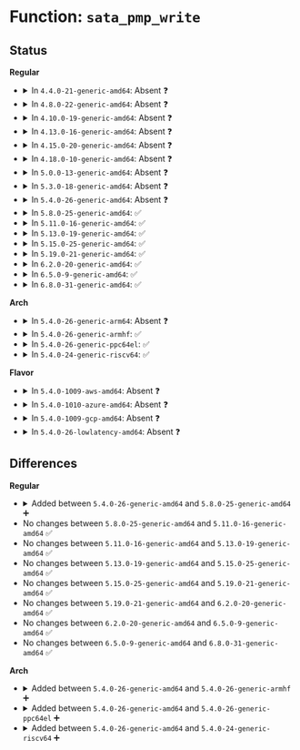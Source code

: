 # Function: <code>sata_pmp_write</code>

## Status
<b>Regular</b>
<ul>
<li>
<details>
<summary>In <code>4.4.0-21-generic-amd64</code>: Absent ❓</summary>

```json
{
  "name": "sata_pmp_write",
  "collision_type": "Unique Static",
  "inline_type": "Selective",
  "funcs": [
    {
      "addr": 18446744071585003648,
      "name": "sata_pmp_write",
      "external": false,
      "loc": "drivers/ata/libata-pmp.c:76",
      "file": "drivers/ata/libata-pmp.c",
      "inline": "not declared, inlined",
      "caller_inline": [],
      "caller_func": [
        "drivers/ata/libata-pmp.c:sata_pmp_configure",
        "drivers/ata/libata-pmp.c:sata_pmp_configure",
        "drivers/ata/libata-pmp.c:sata_pmp_eh_recover",
        "drivers/ata/libata-pmp.c:sata_pmp_eh_recover",
        "drivers/ata/libata-pmp.c:sata_pmp_scr_write"
      ]
    }
  ],
  "symbols": [
    {
      "addr": 18446744071585003648,
      "name": "sata_pmp_write.isra.7",
      "section": ".text",
      "bind": "STB_LOCAL",
      "size": 184
    }
  ]
}
```
</details>
</li>
<li>
<details>
<summary>In <code>4.8.0-22-generic-amd64</code>: Absent ❓</summary>

```json
{
  "name": "sata_pmp_write",
  "collision_type": "Unique Static",
  "inline_type": "Selective",
  "funcs": [
    {
      "addr": 18446744071585371536,
      "name": "sata_pmp_write",
      "external": false,
      "loc": "drivers/ata/libata-pmp.c:76",
      "file": "drivers/ata/libata-pmp.c",
      "inline": "not declared, inlined",
      "caller_inline": [],
      "caller_func": [
        "drivers/ata/libata-pmp.c:sata_pmp_eh_recover",
        "drivers/ata/libata-pmp.c:sata_pmp_eh_recover",
        "drivers/ata/libata-pmp.c:sata_pmp_configure",
        "drivers/ata/libata-pmp.c:sata_pmp_configure",
        "drivers/ata/libata-pmp.c:sata_pmp_scr_write"
      ]
    }
  ],
  "symbols": [
    {
      "addr": 18446744071585371536,
      "name": "sata_pmp_write.isra.7",
      "section": ".text",
      "bind": "STB_LOCAL",
      "size": 180
    }
  ]
}
```
</details>
</li>
<li>
<details>
<summary>In <code>4.10.0-19-generic-amd64</code>: Absent ❓</summary>

```json
{
  "name": "sata_pmp_write",
  "collision_type": "Unique Static",
  "inline_type": "Selective",
  "funcs": [
    {
      "addr": 18446744071585572384,
      "name": "sata_pmp_write",
      "external": false,
      "loc": "drivers/ata/libata-pmp.c:76",
      "file": "drivers/ata/libata-pmp.c",
      "inline": "not declared, inlined",
      "caller_inline": [],
      "caller_func": [
        "drivers/ata/libata-pmp.c:sata_pmp_eh_recover",
        "drivers/ata/libata-pmp.c:sata_pmp_eh_recover",
        "drivers/ata/libata-pmp.c:sata_pmp_configure",
        "drivers/ata/libata-pmp.c:sata_pmp_configure",
        "drivers/ata/libata-pmp.c:sata_pmp_scr_write"
      ]
    }
  ],
  "symbols": [
    {
      "addr": 18446744071585572384,
      "name": "sata_pmp_write.isra.7",
      "section": ".text",
      "bind": "STB_LOCAL",
      "size": 180
    }
  ]
}
```
</details>
</li>
<li>
<details>
<summary>In <code>4.13.0-16-generic-amd64</code>: Absent ❓</summary>

```json
{
  "name": "sata_pmp_write",
  "collision_type": "Unique Static",
  "inline_type": "Selective",
  "funcs": [
    {
      "addr": 18446744071585656016,
      "name": "sata_pmp_write",
      "external": false,
      "loc": "drivers/ata/libata-pmp.c:76",
      "file": "drivers/ata/libata-pmp.c",
      "inline": "not declared, inlined",
      "caller_inline": [],
      "caller_func": [
        "drivers/ata/libata-pmp.c:sata_pmp_eh_recover",
        "drivers/ata/libata-pmp.c:sata_pmp_eh_recover",
        "drivers/ata/libata-pmp.c:sata_pmp_configure",
        "drivers/ata/libata-pmp.c:sata_pmp_configure",
        "drivers/ata/libata-pmp.c:sata_pmp_scr_write"
      ]
    }
  ],
  "symbols": [
    {
      "addr": 18446744071585656016,
      "name": "sata_pmp_write.isra.7",
      "section": ".text",
      "bind": "STB_LOCAL",
      "size": 172
    }
  ]
}
```
</details>
</li>
<li>
<details>
<summary>In <code>4.15.0-20-generic-amd64</code>: Absent ❓</summary>

```json
{
  "name": "sata_pmp_write",
  "collision_type": "Unique Static",
  "inline_type": "Selective",
  "funcs": [
    {
      "addr": 18446744071586088240,
      "name": "sata_pmp_write",
      "external": false,
      "loc": "drivers/ata/libata-pmp.c:76",
      "file": "drivers/ata/libata-pmp.c",
      "inline": "not declared, inlined",
      "caller_inline": [],
      "caller_func": [
        "drivers/ata/libata-pmp.c:sata_pmp_eh_recover",
        "drivers/ata/libata-pmp.c:sata_pmp_eh_recover",
        "drivers/ata/libata-pmp.c:sata_pmp_configure",
        "drivers/ata/libata-pmp.c:sata_pmp_configure",
        "drivers/ata/libata-pmp.c:sata_pmp_scr_write"
      ]
    }
  ],
  "symbols": [
    {
      "addr": 18446744071586088240,
      "name": "sata_pmp_write.isra.7",
      "section": ".text",
      "bind": "STB_LOCAL",
      "size": 172
    }
  ]
}
```
</details>
</li>
<li>
<details>
<summary>In <code>4.18.0-10-generic-amd64</code>: Absent ❓</summary>

```json
{
  "name": "sata_pmp_write",
  "collision_type": "Unique Static",
  "inline_type": "Selective",
  "funcs": [
    {
      "addr": 18446744071586336320,
      "name": "sata_pmp_write",
      "external": false,
      "loc": "drivers/ata/libata-pmp.c:76",
      "file": "drivers/ata/libata-pmp.c",
      "inline": "not declared, inlined",
      "caller_inline": [],
      "caller_func": [
        "drivers/ata/libata-pmp.c:sata_pmp_eh_recover",
        "drivers/ata/libata-pmp.c:sata_pmp_eh_recover",
        "drivers/ata/libata-pmp.c:sata_pmp_configure",
        "drivers/ata/libata-pmp.c:sata_pmp_configure",
        "drivers/ata/libata-pmp.c:sata_pmp_scr_write"
      ]
    }
  ],
  "symbols": [
    {
      "addr": 18446744071586336320,
      "name": "sata_pmp_write.isra.7",
      "section": ".text",
      "bind": "STB_LOCAL",
      "size": 155
    }
  ]
}
```
</details>
</li>
<li>
<details>
<summary>In <code>5.0.0-13-generic-amd64</code>: Absent ❓</summary>

```json
{
  "name": "sata_pmp_write",
  "collision_type": "Unique Static",
  "inline_type": "Selective",
  "funcs": [
    {
      "addr": 18446744071586477552,
      "name": "sata_pmp_write",
      "external": false,
      "loc": "drivers/ata/libata-pmp.c:76",
      "file": "drivers/ata/libata-pmp.c",
      "inline": "not declared, inlined",
      "caller_inline": [],
      "caller_func": [
        "drivers/ata/libata-pmp.c:sata_pmp_eh_recover",
        "drivers/ata/libata-pmp.c:sata_pmp_eh_recover",
        "drivers/ata/libata-pmp.c:sata_pmp_configure",
        "drivers/ata/libata-pmp.c:sata_pmp_configure",
        "drivers/ata/libata-pmp.c:sata_pmp_scr_write"
      ]
    }
  ],
  "symbols": [
    {
      "addr": 18446744071586477552,
      "name": "sata_pmp_write.isra.7",
      "section": ".text",
      "bind": "STB_LOCAL",
      "size": 155
    }
  ]
}
```
</details>
</li>
<li>
<details>
<summary>In <code>5.3.0-18-generic-amd64</code>: Absent ❓</summary>

```json
{
  "name": "sata_pmp_write",
  "collision_type": "Unique Static",
  "inline_type": "Selective",
  "funcs": [
    {
      "addr": 18446744071586723024,
      "name": "sata_pmp_write",
      "external": false,
      "loc": "drivers/ata/libata-pmp.c:75",
      "file": "drivers/ata/libata-pmp.c",
      "inline": "not declared, inlined",
      "caller_inline": [],
      "caller_func": [
        "drivers/ata/libata-pmp.c:sata_pmp_eh_recover",
        "drivers/ata/libata-pmp.c:sata_pmp_eh_recover",
        "drivers/ata/libata-pmp.c:sata_pmp_configure",
        "drivers/ata/libata-pmp.c:sata_pmp_configure",
        "drivers/ata/libata-pmp.c:sata_pmp_scr_write"
      ]
    }
  ],
  "symbols": [
    {
      "addr": 18446744071586723024,
      "name": "sata_pmp_write.isra.0",
      "section": ".text",
      "bind": "STB_LOCAL",
      "size": 159
    }
  ]
}
```
</details>
</li>
<li>
<details>
<summary>In <code>5.4.0-26-generic-amd64</code>: Absent ❓</summary>

```json
{
  "name": "sata_pmp_write",
  "collision_type": "Unique Static",
  "inline_type": "Selective",
  "funcs": [
    {
      "addr": 18446744071586869568,
      "name": "sata_pmp_write",
      "external": false,
      "loc": "drivers/ata/libata-pmp.c:75",
      "file": "drivers/ata/libata-pmp.c",
      "inline": "not declared, inlined",
      "caller_inline": [],
      "caller_func": [
        "drivers/ata/libata-pmp.c:sata_pmp_eh_recover",
        "drivers/ata/libata-pmp.c:sata_pmp_eh_recover",
        "drivers/ata/libata-pmp.c:sata_pmp_configure",
        "drivers/ata/libata-pmp.c:sata_pmp_configure",
        "drivers/ata/libata-pmp.c:sata_pmp_scr_write"
      ]
    }
  ],
  "symbols": [
    {
      "addr": 18446744071586869568,
      "name": "sata_pmp_write.isra.0",
      "section": ".text",
      "bind": "STB_LOCAL",
      "size": 159
    }
  ]
}
```
</details>
</li>
<li>
<details>
<summary>In <code>5.8.0-25-generic-amd64</code>: ✅</summary>

```c
unsigned int sata_pmp_write(struct ata_link * link, int reg, u32 val)
```

```json
{
  "name": "sata_pmp_write",
  "collision_type": "Unique Static",
  "inline_type": "No",
  "funcs": [
    {
      "addr": 18446744071587679344,
      "name": "sata_pmp_write",
      "external": false,
      "loc": "drivers/ata/libata-pmp.c:75",
      "file": "drivers/ata/libata-pmp.c",
      "inline": "seen, unknown",
      "caller_inline": [],
      "caller_func": [
        "drivers/ata/libata-pmp.c:sata_pmp_configure",
        "drivers/ata/libata-pmp.c:sata_pmp_configure",
        "drivers/ata/libata-pmp.c:sata_pmp_scr_write"
      ]
    }
  ],
  "symbols": [
    {
      "addr": 18446744071587679344,
      "name": "sata_pmp_write",
      "section": ".text",
      "bind": "STB_LOCAL",
      "size": 167
    }
  ]
}
```
</details>
</li>
<li>
<details>
<summary>In <code>5.11.0-16-generic-amd64</code>: ✅</summary>

```c
unsigned int sata_pmp_write(struct ata_link * link, int reg, u32 val)
```

```json
{
  "name": "sata_pmp_write",
  "collision_type": "Unique Static",
  "inline_type": "No",
  "funcs": [
    {
      "addr": 18446744071587739968,
      "name": "sata_pmp_write",
      "external": false,
      "loc": "drivers/ata/libata-pmp.c:75",
      "file": "drivers/ata/libata-pmp.c",
      "inline": "seen, unknown",
      "caller_inline": [],
      "caller_func": [
        "drivers/ata/libata-pmp.c:sata_pmp_configure",
        "drivers/ata/libata-pmp.c:sata_pmp_configure",
        "drivers/ata/libata-pmp.c:sata_pmp_scr_write"
      ]
    }
  ],
  "symbols": [
    {
      "addr": 18446744071587739968,
      "name": "sata_pmp_write",
      "section": ".text",
      "bind": "STB_LOCAL",
      "size": 167
    }
  ]
}
```
</details>
</li>
<li>
<details>
<summary>In <code>5.13.0-19-generic-amd64</code>: ✅</summary>

```c
unsigned int sata_pmp_write(struct ata_link * link, int reg, u32 val)
```

```json
{
  "name": "sata_pmp_write",
  "collision_type": "Unique Static",
  "inline_type": "No",
  "funcs": [
    {
      "addr": 18446744071587618976,
      "name": "sata_pmp_write",
      "external": false,
      "loc": "drivers/ata/libata-pmp.c:75",
      "file": "drivers/ata/libata-pmp.c",
      "inline": "seen, unknown",
      "caller_inline": [],
      "caller_func": [
        "drivers/ata/libata-pmp.c:sata_pmp_configure",
        "drivers/ata/libata-pmp.c:sata_pmp_configure",
        "drivers/ata/libata-pmp.c:sata_pmp_scr_write"
      ]
    }
  ],
  "symbols": [
    {
      "addr": 18446744071587618976,
      "name": "sata_pmp_write",
      "section": ".text",
      "bind": "STB_LOCAL",
      "size": 162
    }
  ]
}
```
</details>
</li>
<li>
<details>
<summary>In <code>5.15.0-25-generic-amd64</code>: ✅</summary>

```c
unsigned int sata_pmp_write(struct ata_link * link, int reg, u32 val)
```

```json
{
  "name": "sata_pmp_write",
  "collision_type": "Unique Static",
  "inline_type": "No",
  "funcs": [
    {
      "addr": 18446744071588203968,
      "name": "sata_pmp_write",
      "external": false,
      "loc": "drivers/ata/libata-pmp.c:75",
      "file": "drivers/ata/libata-pmp.c",
      "inline": "seen, unknown",
      "caller_inline": [],
      "caller_func": [
        "drivers/ata/libata-pmp.c:sata_pmp_configure",
        "drivers/ata/libata-pmp.c:sata_pmp_configure",
        "drivers/ata/libata-pmp.c:sata_pmp_scr_write"
      ]
    }
  ],
  "symbols": [
    {
      "addr": 18446744071588203968,
      "name": "sata_pmp_write",
      "section": ".text",
      "bind": "STB_LOCAL",
      "size": 162
    }
  ]
}
```
</details>
</li>
<li>
<details>
<summary>In <code>5.19.0-21-generic-amd64</code>: ✅</summary>

```c
unsigned int sata_pmp_write(struct ata_link * link, int reg, u32 val)
```

```json
{
  "name": "sata_pmp_write",
  "collision_type": "Unique Static",
  "inline_type": "No",
  "funcs": [
    {
      "addr": 18446744071589589584,
      "name": "sata_pmp_write",
      "external": false,
      "loc": "drivers/ata/libata-pmp.c:75",
      "file": "drivers/ata/libata-pmp.c",
      "inline": "seen, unknown",
      "caller_inline": [],
      "caller_func": [
        "drivers/ata/libata-pmp.c:sata_pmp_configure",
        "drivers/ata/libata-pmp.c:sata_pmp_configure",
        "drivers/ata/libata-pmp.c:sata_pmp_scr_write"
      ]
    }
  ],
  "symbols": [
    {
      "addr": 18446744071589589584,
      "name": "sata_pmp_write",
      "section": ".text",
      "bind": "STB_LOCAL",
      "size": 180
    }
  ]
}
```
</details>
</li>
<li>
<details>
<summary>In <code>6.2.0-20-generic-amd64</code>: ✅</summary>

```c
unsigned int sata_pmp_write(struct ata_link * link, int reg, u32 val)
```

```json
{
  "name": "sata_pmp_write",
  "collision_type": "Unique Static",
  "inline_type": "No",
  "funcs": [
    {
      "addr": 18446744071591185632,
      "name": "sata_pmp_write",
      "external": false,
      "loc": "drivers/ata/libata-pmp.c:75",
      "file": "drivers/ata/libata-pmp.c",
      "inline": "seen, unknown",
      "caller_inline": [],
      "caller_func": [
        "drivers/ata/libata-pmp.c:sata_pmp_configure",
        "drivers/ata/libata-pmp.c:sata_pmp_configure",
        "drivers/ata/libata-pmp.c:sata_pmp_scr_write"
      ]
    }
  ],
  "symbols": [
    {
      "addr": 18446744071591185632,
      "name": "sata_pmp_write",
      "section": ".text",
      "bind": "STB_LOCAL",
      "size": 180
    }
  ]
}
```
</details>
</li>
<li>
<details>
<summary>In <code>6.5.0-9-generic-amd64</code>: ✅</summary>

```c
unsigned int sata_pmp_write(struct ata_link * link, int reg, u32 val)
```

```json
{
  "name": "sata_pmp_write",
  "collision_type": "Unique Static",
  "inline_type": "No",
  "funcs": [
    {
      "addr": 18446744071591544816,
      "name": "sata_pmp_write",
      "external": false,
      "loc": "drivers/ata/libata-pmp.c:75",
      "file": "drivers/ata/libata-pmp.c",
      "inline": "seen, unknown",
      "caller_inline": [],
      "caller_func": [
        "drivers/ata/libata-pmp.c:sata_pmp_configure",
        "drivers/ata/libata-pmp.c:sata_pmp_configure",
        "drivers/ata/libata-pmp.c:sata_pmp_scr_write"
      ]
    }
  ],
  "symbols": [
    {
      "addr": 18446744071591544816,
      "name": "sata_pmp_write",
      "section": ".text",
      "bind": "STB_LOCAL",
      "size": 180
    }
  ]
}
```
</details>
</li>
<li>
<details>
<summary>In <code>6.8.0-31-generic-amd64</code>: ✅</summary>

```c
unsigned int sata_pmp_write(struct ata_link * link, int reg, u32 val)
```

```json
{
  "name": "sata_pmp_write",
  "collision_type": "Unique Static",
  "inline_type": "No",
  "funcs": [
    {
      "addr": 18446744071591893216,
      "name": "sata_pmp_write",
      "external": false,
      "loc": "drivers/ata/libata-pmp.c:75",
      "file": "drivers/ata/libata-pmp.c",
      "inline": "seen, unknown",
      "caller_inline": [],
      "caller_func": [
        "drivers/ata/libata-pmp.c:sata_pmp_configure",
        "drivers/ata/libata-pmp.c:sata_pmp_configure",
        "drivers/ata/libata-pmp.c:sata_pmp_scr_write"
      ]
    }
  ],
  "symbols": [
    {
      "addr": 18446744071591893216,
      "name": "sata_pmp_write",
      "section": ".text",
      "bind": "STB_LOCAL",
      "size": 180
    }
  ]
}
```
</details>
</li>
</ul>
<b>Arch</b>
<ul>
<li>
<details>
<summary>In <code>5.4.0-26-generic-arm64</code>: Absent ❓</summary>

```json
{
  "name": "sata_pmp_write",
  "collision_type": "Unique Static",
  "inline_type": "Selective",
  "funcs": [
    {
      "addr": 18446603336499803920,
      "name": "sata_pmp_write",
      "external": false,
      "loc": "drivers/ata/libata-pmp.c:75",
      "file": "drivers/ata/libata-pmp.c",
      "inline": "not declared, inlined",
      "caller_inline": [],
      "caller_func": [
        "drivers/ata/libata-pmp.c:sata_pmp_eh_recover",
        "drivers/ata/libata-pmp.c:sata_pmp_eh_recover",
        "drivers/ata/libata-pmp.c:sata_pmp_configure",
        "drivers/ata/libata-pmp.c:sata_pmp_configure",
        "drivers/ata/libata-pmp.c:sata_pmp_scr_write"
      ]
    }
  ],
  "symbols": [
    {
      "addr": 18446603336499803920,
      "name": "sata_pmp_write.isra.0",
      "section": ".text",
      "bind": "STB_LOCAL",
      "size": 196
    }
  ]
}
```
</details>
</li>
<li>
<details>
<summary>In <code>5.4.0-26-generic-armhf</code>: ✅</summary>

```c
unsigned int sata_pmp_write(struct ata_link * link, int reg, u32 val)
```

```json
{
  "name": "sata_pmp_write",
  "collision_type": "Unique Static",
  "inline_type": "No",
  "funcs": [
    {
      "addr": 3232246024,
      "name": "sata_pmp_write",
      "external": false,
      "loc": "drivers/ata/libata-pmp.c:75",
      "file": "drivers/ata/libata-pmp.c",
      "inline": "seen, unknown",
      "caller_inline": [],
      "caller_func": [
        "drivers/ata/libata-pmp.c:sata_pmp_eh_recover",
        "drivers/ata/libata-pmp.c:sata_pmp_eh_recover",
        "drivers/ata/libata-pmp.c:sata_pmp_configure",
        "drivers/ata/libata-pmp.c:sata_pmp_configure",
        "drivers/ata/libata-pmp.c:sata_pmp_scr_write"
      ]
    }
  ],
  "symbols": [
    {
      "addr": 3232246024,
      "name": "sata_pmp_write",
      "section": ".text",
      "bind": "STB_LOCAL",
      "size": 216
    }
  ]
}
```
</details>
</li>
<li>
<details>
<summary>In <code>5.4.0-26-generic-ppc64el</code>: ✅</summary>

```c
unsigned int sata_pmp_write(struct ata_link * link, int reg, u32 val)
```

```json
{
  "name": "sata_pmp_write",
  "collision_type": "Unique Static",
  "inline_type": "No",
  "funcs": [
    {
      "addr": 13835058055293159280,
      "name": "sata_pmp_write",
      "external": false,
      "loc": "drivers/ata/libata-pmp.c:75",
      "file": "drivers/ata/libata-pmp.c",
      "inline": "seen, unknown",
      "caller_inline": [],
      "caller_func": [
        "drivers/ata/libata-pmp.c:sata_pmp_eh_recover",
        "drivers/ata/libata-pmp.c:sata_pmp_eh_recover",
        "drivers/ata/libata-pmp.c:sata_pmp_configure",
        "drivers/ata/libata-pmp.c:sata_pmp_configure",
        "drivers/ata/libata-pmp.c:sata_pmp_scr_write"
      ]
    }
  ],
  "symbols": [
    {
      "addr": 13835058055293159280,
      "name": "sata_pmp_write",
      "section": ".text",
      "bind": "STB_LOCAL",
      "size": 232
    }
  ]
}
```
</details>
</li>
<li>
<details>
<summary>In <code>5.4.0-24-generic-riscv64</code>: ✅</summary>

```c
unsigned int sata_pmp_write(struct ata_link * link, int reg, u32 val)
```

```json
{
  "name": "sata_pmp_write",
  "collision_type": "Unique Static",
  "inline_type": "No",
  "funcs": [
    {
      "addr": 18446743936276955316,
      "name": "sata_pmp_write",
      "external": false,
      "loc": "drivers/ata/libata-pmp.c:75",
      "file": "drivers/ata/libata-pmp.c",
      "inline": "seen, unknown",
      "caller_inline": [],
      "caller_func": [
        "drivers/ata/libata-pmp.c:sata_pmp_eh_recover",
        "drivers/ata/libata-pmp.c:sata_pmp_eh_recover",
        "drivers/ata/libata-pmp.c:sata_pmp_configure",
        "drivers/ata/libata-pmp.c:sata_pmp_configure",
        "drivers/ata/libata-pmp.c:sata_pmp_scr_write"
      ]
    }
  ],
  "symbols": [
    {
      "addr": 18446743936276955316,
      "name": "sata_pmp_write",
      "section": ".text",
      "bind": "STB_LOCAL",
      "size": 150
    }
  ]
}
```
</details>
</li>
</ul>
<b>Flavor</b>
<ul>
<li>
<details>
<summary>In <code>5.4.0-1009-aws-amd64</code>: Absent ❓</summary>

```json
{
  "name": "sata_pmp_write",
  "collision_type": "Unique Static",
  "inline_type": "Selective",
  "funcs": [
    {
      "addr": 18446744071586628096,
      "name": "sata_pmp_write",
      "external": false,
      "loc": "drivers/ata/libata-pmp.c:75",
      "file": "drivers/ata/libata-pmp.c",
      "inline": "not declared, inlined",
      "caller_inline": [],
      "caller_func": [
        "drivers/ata/libata-pmp.c:sata_pmp_eh_recover",
        "drivers/ata/libata-pmp.c:sata_pmp_eh_recover",
        "drivers/ata/libata-pmp.c:sata_pmp_configure",
        "drivers/ata/libata-pmp.c:sata_pmp_configure",
        "drivers/ata/libata-pmp.c:sata_pmp_scr_write"
      ]
    }
  ],
  "symbols": [
    {
      "addr": 18446744071586628096,
      "name": "sata_pmp_write.isra.0",
      "section": ".text",
      "bind": "STB_LOCAL",
      "size": 159
    }
  ]
}
```
</details>
</li>
<li>
<details>
<summary>In <code>5.4.0-1010-azure-amd64</code>: Absent ❓</summary>

```json
{
  "name": "sata_pmp_write",
  "collision_type": "Unique Static",
  "inline_type": "Selective",
  "funcs": [
    {
      "addr": 18446744071586496592,
      "name": "sata_pmp_write",
      "external": false,
      "loc": "drivers/ata/libata-pmp.c:75",
      "file": "drivers/ata/libata-pmp.c",
      "inline": "not declared, inlined",
      "caller_inline": [],
      "caller_func": [
        "drivers/ata/libata-pmp.c:sata_pmp_eh_recover",
        "drivers/ata/libata-pmp.c:sata_pmp_eh_recover",
        "drivers/ata/libata-pmp.c:sata_pmp_configure",
        "drivers/ata/libata-pmp.c:sata_pmp_configure",
        "drivers/ata/libata-pmp.c:sata_pmp_scr_write"
      ]
    }
  ],
  "symbols": [
    {
      "addr": 18446744071586496592,
      "name": "sata_pmp_write.isra.0",
      "section": ".text",
      "bind": "STB_LOCAL",
      "size": 159
    }
  ]
}
```
</details>
</li>
<li>
<details>
<summary>In <code>5.4.0-1009-gcp-amd64</code>: Absent ❓</summary>

```json
{
  "name": "sata_pmp_write",
  "collision_type": "Unique Static",
  "inline_type": "Selective",
  "funcs": [
    {
      "addr": 18446744071586824128,
      "name": "sata_pmp_write",
      "external": false,
      "loc": "drivers/ata/libata-pmp.c:75",
      "file": "drivers/ata/libata-pmp.c",
      "inline": "not declared, inlined",
      "caller_inline": [],
      "caller_func": [
        "drivers/ata/libata-pmp.c:sata_pmp_eh_recover",
        "drivers/ata/libata-pmp.c:sata_pmp_eh_recover",
        "drivers/ata/libata-pmp.c:sata_pmp_configure",
        "drivers/ata/libata-pmp.c:sata_pmp_configure",
        "drivers/ata/libata-pmp.c:sata_pmp_scr_write"
      ]
    }
  ],
  "symbols": [
    {
      "addr": 18446744071586824128,
      "name": "sata_pmp_write.isra.0",
      "section": ".text",
      "bind": "STB_LOCAL",
      "size": 159
    }
  ]
}
```
</details>
</li>
<li>
<details>
<summary>In <code>5.4.0-26-lowlatency-amd64</code>: Absent ❓</summary>

```json
{
  "name": "sata_pmp_write",
  "collision_type": "Unique Static",
  "inline_type": "Selective",
  "funcs": [
    {
      "addr": 18446744071586930240,
      "name": "sata_pmp_write",
      "external": false,
      "loc": "drivers/ata/libata-pmp.c:75",
      "file": "drivers/ata/libata-pmp.c",
      "inline": "not declared, inlined",
      "caller_inline": [],
      "caller_func": [
        "drivers/ata/libata-pmp.c:sata_pmp_eh_recover",
        "drivers/ata/libata-pmp.c:sata_pmp_eh_recover",
        "drivers/ata/libata-pmp.c:sata_pmp_configure",
        "drivers/ata/libata-pmp.c:sata_pmp_configure",
        "drivers/ata/libata-pmp.c:sata_pmp_scr_write"
      ]
    }
  ],
  "symbols": [
    {
      "addr": 18446744071586930240,
      "name": "sata_pmp_write.isra.0",
      "section": ".text",
      "bind": "STB_LOCAL",
      "size": 159
    }
  ]
}
```
</details>
</li>
</ul>

## Differences
<b>Regular</b>
<ul>
<li>
<details>
<summary>Added between <code>5.4.0-26-generic-amd64</code> and <code>5.8.0-25-generic-amd64</code> ➕</summary>

```c
unsigned int sata_pmp_write(struct ata_link * link, int reg, u32 val)
```
</details>
</li>
<li>
No changes between <code>5.8.0-25-generic-amd64</code> and <code>5.11.0-16-generic-amd64</code> ✅
</li>
<li>
No changes between <code>5.11.0-16-generic-amd64</code> and <code>5.13.0-19-generic-amd64</code> ✅
</li>
<li>
No changes between <code>5.13.0-19-generic-amd64</code> and <code>5.15.0-25-generic-amd64</code> ✅
</li>
<li>
No changes between <code>5.15.0-25-generic-amd64</code> and <code>5.19.0-21-generic-amd64</code> ✅
</li>
<li>
No changes between <code>5.19.0-21-generic-amd64</code> and <code>6.2.0-20-generic-amd64</code> ✅
</li>
<li>
No changes between <code>6.2.0-20-generic-amd64</code> and <code>6.5.0-9-generic-amd64</code> ✅
</li>
<li>
No changes between <code>6.5.0-9-generic-amd64</code> and <code>6.8.0-31-generic-amd64</code> ✅
</li>
</ul>
<b>Arch</b>
<ul>
<li>
<details>
<summary>Added between <code>5.4.0-26-generic-amd64</code> and <code>5.4.0-26-generic-armhf</code> ➕</summary>

```c
unsigned int sata_pmp_write(struct ata_link * link, int reg, u32 val)
```
</details>
</li>
<li>
<details>
<summary>Added between <code>5.4.0-26-generic-amd64</code> and <code>5.4.0-26-generic-ppc64el</code> ➕</summary>

```c
unsigned int sata_pmp_write(struct ata_link * link, int reg, u32 val)
```
</details>
</li>
<li>
<details>
<summary>Added between <code>5.4.0-26-generic-amd64</code> and <code>5.4.0-24-generic-riscv64</code> ➕</summary>

```c
unsigned int sata_pmp_write(struct ata_link * link, int reg, u32 val)
```
</details>
</li>
</ul>
